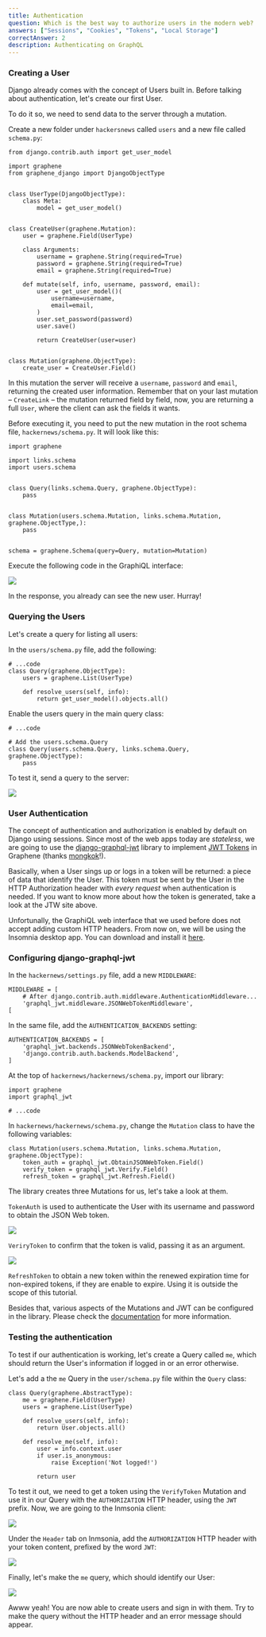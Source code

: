 ```yaml
---
title: Authentication
question: Which is the best way to authorize users in the modern web?
answers: ["Sessions", "Cookies", "Tokens", "Local Storage"]
correctAnswer: 2
description: Authenticating on GraphQL
---
```


### Creating a User
Django already comes with the concept of Users built in. Before talking about authentication, let's create our first User.

To do it so, we need to send data to the server through a mutation.

<Instruction>

Create a new folder under `hackersnews` called `users` and a new file called `schema.py`:

```python(path=".../graphql-python/hackernews/user/schema.py")
from django.contrib.auth import get_user_model

import graphene
from graphene_django import DjangoObjectType


class UserType(DjangoObjectType):
    class Meta:
        model = get_user_model()


class CreateUser(graphene.Mutation):
    user = graphene.Field(UserType)

    class Arguments:
        username = graphene.String(required=True)
        password = graphene.String(required=True)
        email = graphene.String(required=True)

    def mutate(self, info, username, password, email):
        user = get_user_model()(
            username=username,
            email=email,
        )
        user.set_password(password)
        user.save()

        return CreateUser(user=user)


class Mutation(graphene.ObjectType):
    create_user = CreateUser.Field()
```

</Instruction>

In this mutation the server will receive a `username`, `password` and `email`, returning the created user information. Remember that on your last mutation – `CreateLink` – the mutation returned field by field, now, you are returning a full `User`, where the client can ask the fields it wants.

<Instruction>

Before executing it, you need to put the new mutation in the root schema file, `hackernews/schema.py`. It will look like this:

```python(path=".../graphql-python/hackernews/hackernews/schema.py")
import graphene

import links.schema
import users.schema


class Query(links.schema.Query, graphene.ObjectType):
    pass


class Mutation(users.schema.Mutation, links.schema.Mutation, graphene.ObjectType,):
    pass


schema = graphene.Schema(query=Query, mutation=Mutation)
```

</Instruction>

Execute the following code in the GraphiQL interface:

![](https://i.imgur.com/dyRB15P.png)

In the response, you already can see the new user. Hurray!

### Querying the Users
Let's create a query for listing all users:

<Instruction>

In the `users/schema.py` file, add the following:

```python(path=".../graphql-python/hackernews/user/schema.py")
# ...code
class Query(graphene.ObjectType):
    users = graphene.List(UserType)

    def resolve_users(self, info):
        return get_user_model().objects.all()
```

</Instruction>

<Instruction>

Enable the users query in the main query class:

```python(path=".../graphql-python/hackernews/hackernews/schema.py")
# ...code

# Add the users.schema.Query
class Query(users.schema.Query, links.schema.Query, graphene.ObjectType):
    pass
```

</Instruction>

To test it, send a query to the server:

![](http://i.imgur.com/zqz6miO.png)

### User Authentication
The concept of authentication and authorization is enabled by default on Django using sessions. Since most of the web apps today are *stateless*, we are going to use the [django-graphql-jwt](https://github.com/flavors/django-graphql-jwt) library to implement [JWT Tokens](https://jwt.io/) in Graphene (thanks [mongkok](https://github.com/mongkok)!).

Basically, when a User sings up or logs in a token will be returned: a piece of data that identify the User. This token must be sent by the User in the HTTP Authorization header with *every request* when authentication is needed. If you want to know more about how the token is generated, take a look at the JTW site above.

Unfortunally, the GraphiQL web interface that we used before does not accept adding custom HTTP headers. From now on, we will be using the Insomnia desktop app. You can download and install it [here](https://insomnia.rest/download).

### Configuring django-graphql-jwt

<Instruction>

In the `hackernews/settings.py` file, add a new `MIDDLEWARE`:

```python(path=".../graphql-python/hackernews/hackernews/settings.py")
MIDDLEWARE = [
    # After django.contrib.auth.middleware.AuthenticationMiddleware...
    'graphql_jwt.middleware.JSONWebTokenMiddleware',
[
```

</Instruction>

<Instruction>

In the same file, add the `AUTHENTICATION_BACKENDS` setting:

```
AUTHENTICATION_BACKENDS = [
    'graphql_jwt.backends.JSONWebTokenBackend',
    'django.contrib.auth.backends.ModelBackend',
]
```

</Instruction>

<Instruction>

At the top of `hackernews/hackernews/schema.py`, import our library:

```python(path=".../graphql-python/hackernews/hackernews/schema.py")
import graphene
import graphql_jwt

# ...code
```

</Instruction>

<Instruction>

In `hackernews/hackernews/schema.py`, change the `Mutation` class to have the following variables:

```python(path=".../graphql-python/hackernews/hackernews/schema.py")
class Mutation(users.schema.Mutation, links.schema.Mutation, graphene.ObjectType):
    token_auth = graphql_jwt.ObtainJSONWebToken.Field()
    verify_token = graphql_jwt.Verify.Field()
    refresh_token = graphql_jwt.Refresh.Field()
```

</Instruction>

The library creates three Mutations for us, let's take a look at them.

`TokenAuth` is used to authenticate the User with its username and password to obtain the JSON Web token.

![](https://i.imgur.com/v8e8sjK.png)

`VeriryToken` to confirm that the token is valid, passing it as an argument.

![](https://i.imgur.com/d03jVtP.png)

`RefreshToken` to obtain a new token within the renewed expiration time for non-expired tokens, if they are enable to expire. Using it is outside the scope of this tutorial.

Besides that, various aspects of the Mutations and JWT can be configured in the library. Please check the [documentation](https://github.com/flavors/django-graphql-jwt) for more information.

### Testing the authentication
To test if our authentication is working, let's create a Query called `me`, which should return the User's information if logged in or an error otherwise.

<Instruction>

Let's add a the `me` Query in the `user/schema.py` file within the `Query` class:

```python(path=".../graphql-python/hackernews/user/schema.py")
class Query(graphene.AbstractType):
    me = graphene.Field(UserType)
    users = graphene.List(UserType)

    def resolve_users(self, info):
        return User.objects.all()

    def resolve_me(self, info):
        user = info.context.user
        if user.is_anonymous:
            raise Exception('Not logged!')

        return user
```

</Instruction>

To test it out, we need to get a token using the `VerifyToken` Mutation and use it in our Query with the `AUTHORIZATION` HTTP header, using the `JWT` prefix. Now, we are going to the Inmsonia client:

![](https://i.imgur.com/VelVdDB.png)

Under the `Header` tab on Inmsonia, add the `AUTHORIZATION` HTTP header with your token content, prefixed by the word `JWT`:

![](https://i.imgur.com/TyIN8zd.png)

Finally, let's make the `me` query, which should identify our User:

![](https://i.imgur.com/v5lSss5.png)

Awww yeah! You are now able to create users and sign in with them. Try to make the query without the HTTP header and an error message should appear.

